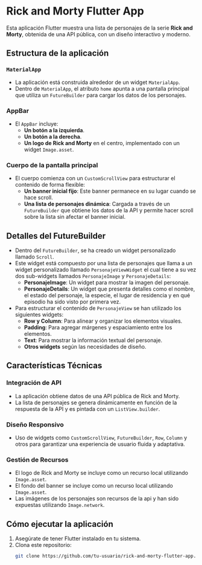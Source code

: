 # Rick and Morty Flutter App

Esta aplicación Flutter muestra una lista de personajes de la serie **Rick and Morty**, obtenida de una API pública, con un diseño interactivo y moderno.

## Estructura de la aplicación

### `MaterialApp`
- La aplicación está construida alrededor de un widget `MaterialApp`.
- Dentro de `MaterialApp`, el atributo `home` apunta a una pantalla principal que utiliza un `FutureBuilder` para cargar los datos de los personajes.

### AppBar
- El `AppBar` incluye:
  - **Un botón a la izquierda**.
  - **Un botón a la derecha**.
  - **Un logo de Rick and Morty** en el centro, implementado con un widget `Image.asset`.

### Cuerpo de la pantalla principal
- El cuerpo comienza con un `CustomScrollView` para estructurar el contenido de forma flexible:
  - **Un banner inicial fijo**: Este banner permanece en su lugar cuando se hace scroll.
  - **Una lista de personajes dinámica**: Cargada a través de un `FutureBuilder` que obtiene los datos de la API y permite hacer scroll sobre la lista sin afectar el banner inicial.

## Detalles del FutureBuilder

- Dentro del `FutureBuilder`, se ha creado un widget personalizado llamado `Scroll`.
- Este widget está compuesto por una lista de personajes que llama a un widget personalizado llamado `PersonajeViewWidget` el cual tiene a su vez dos sub-widgets llamados `PersonajeImage` y `PersonajeDetails`:
  - **PersonajeImage**: Un widget para mostrar la imagen del personaje.
  - **PersonajeDetails**: Un widget que presenta detalles como el nombre, el estado del personaje, la especie, el lugar de residencia y en qué episodio ha sido visto por primera vez.
- Para estructurar el contenido de `PersonajeView` se han utilizado los siguientes widgets:
  - **Row y Column**: Para alinear y organizar los elementos visuales.
  - **Padding**: Para agregar márgenes y espaciamiento entre los elementos.
  - **Text**: Para mostrar la información textual del personaje.
  - **Otros widgets** según las necesidades de diseño.

## Características Técnicas

### Integración de API
- La aplicación obtiene datos de una API pública de Rick and Morty.
- La lista de personajes se genera dinámicamente en función de la respuesta de la API y es pintada con un `ListView.builder`.

### Diseño Responsivo
- Uso de widgets como `CustomScrollView`, `FutureBuilder`, `Row`, `Column` y otros para garantizar una experiencia de usuario fluida y adaptativa.

### Gestión de Recursos
- El logo de Rick and Morty se incluye como un recurso local utilizando `Image.asset`.
- El fondo del banner se incluye como un recurso local utilizando `Image.asset`.
- Las imágenes de los personajes son recursos de la api y han sido expuestas utilizando `Image.network`.

## Cómo ejecutar la aplicación

1. Asegúrate de tener Flutter instalado en tu sistema.
2. Clona este repositorio:
   ```bash
   git clone https://github.com/tu-usuario/rick-and-morty-flutter-app.git
